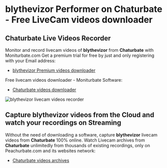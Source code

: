 # blythevizor Performer on Chaturbate - Free LiveCam videos downloader

## Chaturbate Live Videos Recorder

Monitor and record livecam videos of **blythevizor** from **Chaturbate** with Moniturbate.com
Get a premium trial for free by just and only registering with your Email address:
* [blythevizor Premium videos downloader](https://moniturbate.com/request-demo-licence-key.html)

Free livecam videos downloader - Moniturbate Software:
* [Chaturbate videos downloader](https://moniturbate.com/moniturbate-download-software.html)

![blythevizor livecam videos recorder](https://peachurnet.com/templates/moniturbate-software.png)


## Capture blythevizor videos from the Cloud and watch your recordings on Streaming

Without the need of downloading a software, capture **blythevizor** livecam videos from **Chaturbate** 100% online.
Watch Livecam archives from **Chaturbate** unlimitedly from thousands of existing recordings, only on Peachurbate.com and its websites network:
* [Chaturbate videos archives](https://peachurnet.com/)